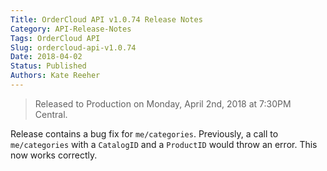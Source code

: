 ```yaml
---
Title: OrderCloud API v1.0.74 Release Notes
Category: API-Release-Notes
Tags: OrderCloud API
Slug: ordercloud-api-v1.0.74
Date: 2018-04-02
Status: Published
Authors: Kate Reeher
---
```


> Released to Production on Monday, April 2nd, 2018 at 7:30PM Central.

Release contains a bug fix for `me/categories`. Previously, a call to `me/categories` with a `CatalogID` and a `ProductID` would throw an error. This now works correctly.

